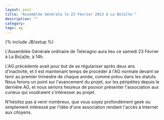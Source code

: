 ```yaml
---
layout: post
title: "Assemblée Générale le 23 Février 2013 à La Bo[a]te "
description: ""
category: 
tags: ag
---
```

{% include JB/setup %}

L'Assemblée Générale ordinaire de Teleragno aura lieu ce samedi 23 Février à La Bo\[a\]te, à 14h.

L'AG précédente avait pour but de se régulariser après deux ans d'inactivité, et il est maintenant temps de procéder à l'AG normale devant se tenir au premier trimestre de chaque année, comme prévu dans les statuts.
Nous ferons un point sur l'avancement du projet, sur les péripéties depuis le dernière AG, et nous serions heureux de pouvoir présenter l'association aux curieux qui voudraient s'intéresser au projet.

N'hésitez pas à venir nombreux, que vous soyez profondément geek ou simplement intéressé par l'idée d'une association rendant l'accès à Internet aux citoyens.
